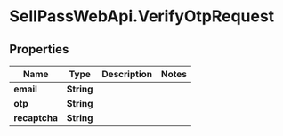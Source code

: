 # SellPassWebApi.VerifyOtpRequest

## Properties

Name | Type | Description | Notes
------------ | ------------- | ------------- | -------------
**email** | **String** |  | 
**otp** | **String** |  | 
**recaptcha** | **String** |  | 


